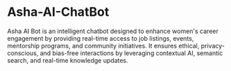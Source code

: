 # Asha-AI-ChatBot
Asha AI Bot is an intelligent chatbot designed to enhance women's career engagement by providing real-time access to job listings, events, mentorship programs, and community initiatives. It ensures ethical, privacy-conscious, and bias-free interactions by leveraging contextual AI, semantic search, and real-time knowledge updates.

